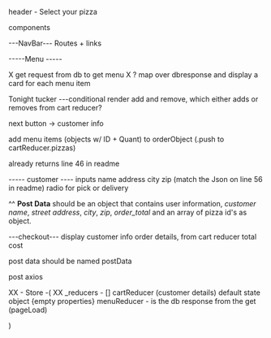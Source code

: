 
header - 
<text> Select your pizza <text>


components 

---NavBar---
Routes + links

-----Menu -----

X   get request from db to get menu
X ?   map over dbresponse and display a card for each menu item 

Tonight tucker ---conditional render add and remove, which either adds or removes from cart reducer?


next button ->  customer info

add menu items (objects w/ ID + Quant) to orderObject (.push to cartReducer.pizzas)

already returns line 46 in readme

----- customer ----
inputs name address city zip (match the Json on line 56 in readme)
radio for pick or delivery 

^^
**Post Data** should be an object that contains user information, *customer name*, *street address*, *city*, *zip*, *order_total* and an array of pizza id's as object. 


---checkout---
display customer info
order details, from cart reducer
total cost

post data should be named postData

post axios 

XX - Store -(
XX _reducers -
[] cartReducer (customer details) default state object {empty properties}
menuReducer - is the db response from the get (pageLoad)

)
